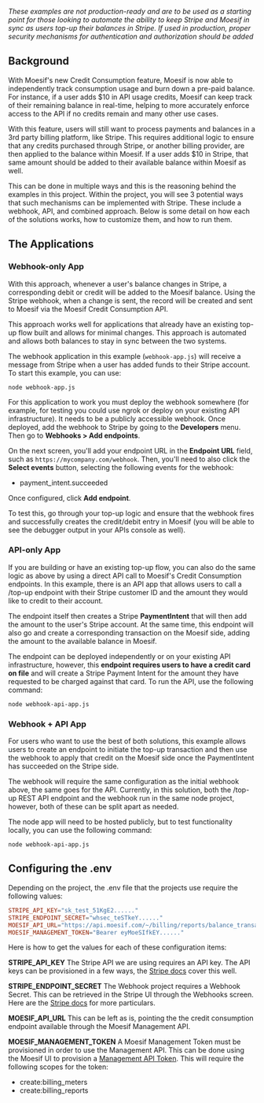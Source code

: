 _These examples are not production-ready and are to be used as a starting point for those looking to automate the ability to keep Stripe and Moesif in sync as users top-up their balances in Stripe. If used in production, proper security mechanisms for authentication and authorization should be added_

## Background
With Moesif's new Credit Consumption feature, Moesif is now able to independently track consumption usage and burn down a pre-paid balance. For instance, if a user adds $10 in API usage credits, Moesif can keep track of their remaining balance in real-time, helping to more accurately enforce access to the API if no credits remain and many other use cases.

With this feature, users will still want to process payments and balances in a 3rd party billing platform, like Stripe. This requires additional logic to ensure that any credits purchased through Stripe, or another billing provider, are then applied to the balance within Moesif. If a user adds $10 in Stripe, that same amount should be added to their available balance within Moesif as well.

This can be done in multiple ways and this is the reasoning behind the examples in this project. Within the project, you will see 3 potential ways that such mechanisms can be implemented with Stripe. These include a webhook, API, and combined approach. Below is some detail on how each of the solutions works, how to customize them, and how to run them.

## The Applications

### Webhook-only App
With this approach, whenever a user's balance changes in Stripe, a corresponding debit or credit will be added to the Moesif balance. Using the Stripe webhook, when a change is sent, the record will be created and sent to Moesif via the Moesif Credit Consumption API.

This approach works well for applications that already have an existing top-up flow built and allows for minimal changes. This approach is automated and allows both balances to stay in sync between the two systems.

The webhook application in this example (`webhook-app.js`) will receive a message from Stripe when a user has added funds to their Stripe account. To start this example, you can use:

`node webhook-app.js`

For this application to work you must deploy the webhook somewhere (for example, for testing you could use ngrok or deploy on your existing API infrastructure). It needs to be a publicly accessible webhook. Once deployed, add the webhook to Stripe by going to the __Developers__ menu. Then go to __Webhooks > Add endpoints__. 

On the next screen, you'll add your endpoint URL in the __Endpoint URL__ field, such as `https://mycompany.com/webhook`. Then, you'll need to also click the __Select events__ button, selecting the following events for the webhook:

- payment_intent.succeeded

Once configured, click __Add endpoint__.

To test this, go through your top-up logic and ensure that the webhook fires and successfully creates the credit/debit entry in Moesif (you will be able to see the debugger output in your APIs console as well).

### API-only App
If you are building or have an existing top-up flow, you can also do the same logic as above by using a direct API call to Moesif's Credit Consumption endpoints. In this example, there is an API app that allows users to call a /top-up endpoint with their Stripe customer ID and the amount they would like to credit to their account. 

The endpoint itself then creates a Stripe __PaymentIntent__ that will then add the amount to the user's Stripe account. At the same time, this endpoint will also go and create a corresponding transaction on the Moesif side, adding the amount to the available balance in Moesif.

The endpoint can be deployed independently or on your existing API infrastructure, however, this __endpoint requires users to have a credit card on file__ and will create a Stripe Payment Intent for the amount they have requested to be charged against that card. To run the API, use the following command:

`node webhook-api-app.js`

### Webhook + API App
For users who want to use the best of both solutions, this example allows users to create an endpoint to initiate the top-up transaction and then use the webhook to apply that credit on the Moesif side once the PaymentIntent has succeeded on the Stripe side.

The webhook will require the same configuration as the initial webhook above, the same goes for the API. Currently, in this solution, both the /top-up REST API endpoint and the webhook run in the same node project, however, both of these can be split apart as needed. 

The node app will need to be hosted publicly, but to test functionality locally, you can use the following command:

`node webhook-api-app.js`

## Configuring the .env
Depending on the project, the .env file that the projects use require the following values:

``` conf
STRIPE_API_KEY="sk_test_51KgE2......"
STRIPE_ENDPOINT_SECRET="whsec_teSTkeY......"
MOESIF_API_URL="https://api.moesif.com/~/billing/reports/balance_transactions"
MOESIF_MANAGEMENT_TOKEN="Bearer eyMoeSIfkEY......"
```

Here is how to get the values for each of these configuration items:

__STRIPE_API_KEY__
The Stripe API we are using requires an API key. The API keys can be provisioned in a few ways, the [Stripe docs](https://docs.stripe.com/keys) cover this well.

__STRIPE_ENDPOINT_SECRET__
The Webhook project requires a Webhook Secret. This can be retrieved in the Stripe UI through the Webhooks screen. Here are the [Stripe docs](https://docs.stripe.com/webhooks#endpoint-secrets) for more particulars.

__MOESIF_API_URL__
This can be left as is, pointing the the credit consumption endpoint available through the Moesif Management API.

__MOESIF_MANAGEMENT_TOKEN__
A Moesif Management Token must be provisioned in order to use the Management API. This can be done using the Moesif UI to provision a [Management API Token](https://www.moesif.com/docs/api#management-api). This will require the following scopes for the token:

- create:billing_meters 
- create:billing_reports